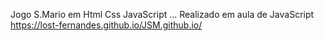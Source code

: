 Jogo S.Mario em Html Css JavaScript ... Realizado em aula de JavaScript
 https://lost-fernandes.github.io/JSM.github.io/
